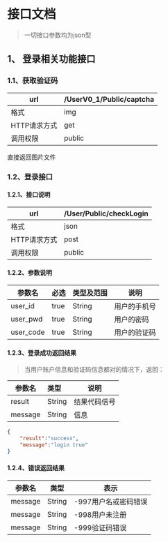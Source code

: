 # 接口文档



> 一切接口参数均为json型



## 1、 登录相关功能接口



### 1.1、获取验证码

| url      | /UserV0_1/Public/captcha |
| -------- | ------------------------ |
| 格式       | img                      |
| HTTP请求方式 | get                      |
| 调用权限     | public                   |

直接返回图片文件



### 1.2、登录接口

#### 1.2.1、接口说明

| url      | /User/Public/checkLogin |
| -------- | ----------------------- |
| 格式       | json                    |
| HTTP请求方式 | post                    |
| 调用权限     | public                  |



#### 1.2.2、参数说明

| 参数名       | 必选   | 类型及范围  | 说明     |
| --------- | ---- | ------ | ------ |
| user_id   | true | String | 用户的手机号 |
| user_pwd  | true | String | 用户的密码  |
| user_code | true | String | 用户的验证码 |



#### 1.2.3、登录成功返回结果

> 当用户账户信息和验证码信息都对的情况下，返回：

| 参数名     | 类型     | 说明     |
| ------- | :----- | ------ |
| result  | String | 结果代码信号 |
| message | String | 信息     |

````json
{
    "result":"success",
  	"message":"login true"
}
````



#### 1.2.4、错误返回结果

| 参数名     | 类型     | 表示           |
| ------- | ------ | ------------ |
| message | String | -997用户名或密码错误 |
| message | String | -998用户未注册    |
| message | String | -999验证码错误    |







